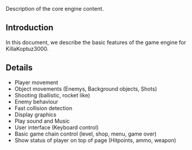 Description of the core engine content.

## Introduction ##

In this document, we describe the basic features of the game engine for KillaKoptuz3000.

## Details ##

  * Player movement
  * Object movements (Enemys, Background objects, Shots)
  * Shooting (ballistic, rocket like)
  * Enemy behaviour
  * Fast collision detection
  * Display graphics
  * Play sound and Music
  * User interface (Keyboard control)
  * Basic game chain control (level, shop, menu, game over)
  * Show status of player on top of page (Hitpoints, ammo, weapon)